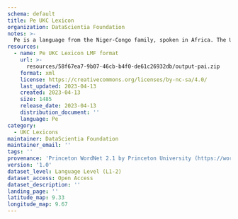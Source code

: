 ```yaml
---
schema: default
title: Pe UKC Lexicon
organization: DataScientia Foundation
notes: >-
  Pe is a language from the Niger-Congo family, spoken in Africa. The UKC Lexicon of Pe is represented as a lexico-semantic network. It consists of words, word senses, synsets, as well as sense-level and synset-level relationships.
resources:
  - name: Pe UKC Lexicon LMF format
    url: >-
      resources/58f67ea7-9b07-46cb-b4f0-de61c26932db/output-pai.zip
    format: xml
    license: https://creativecommons.org/licenses/by-nc-sa/4.0/
    last_updated: 2023-04-13
    created: 2023-04-13
    size: 1485
    release_date: 2023-04-13
    distribution_document: ''
    language: Pe
category:
  - UKC Lexicons
maintainer: DataScientia Foundation
maintainer_email: ''
tags: ''
provenance: 'Princeton WordNet 2.1 by Princeton University (https://wordnet.princeton.edu)'
version: '1.0'
dataset_level: Language Level (L1-2)
dataset_access: Open Access
dataset_description: ''
landing_page: ''
latitude_map: 9.33
longitude_map: 9.67
---
```

